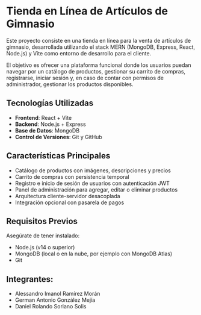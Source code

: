 # Tienda en Línea de Artículos de Gimnasio

Este proyecto consiste en una tienda en línea para la venta de artículos de gimnasio, desarrollada utilizando el stack MERN (MongoDB, Express, React, Node.js) y Vite como entorno de desarrollo para el cliente. 

El objetivo es ofrecer una plataforma funcional donde los usuarios puedan navegar por un catálogo de productos, gestionar su carrito de compras, registrarse, iniciar sesión y, en caso de contar con permisos de administrador, gestionar los productos disponibles.

## Tecnologías Utilizadas

- **Frontend**: React + Vite
- **Backend**: Node.js + Express
- **Base de Datos**: MongoDB
- **Control de Versiones**: Git y GitHub

## Características Principales

- Catálogo de productos con imágenes, descripciones y precios
- Carrito de compras con persistencia temporal
- Registro e inicio de sesión de usuarios con autenticación JWT
- Panel de administración para agregar, editar o eliminar productos
- Arquitectura cliente-servidor desacoplada
- Integración opcional con pasarela de pagos

## Requisitos Previos

Asegúrate de tener instalado:

- Node.js (v14 o superior)
- MongoDB (local o en la nube, por ejemplo con MongoDB Atlas)
- Git

## Integrantes:

- Alessandro Imanol Ramírez Morán
- German Antonio González Mejía
- Daniel Rolando Soriano Solis
